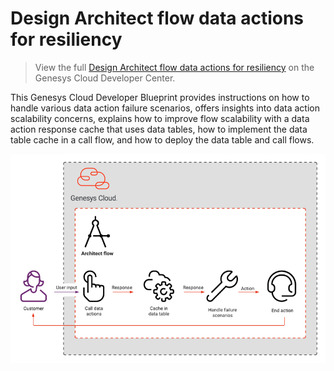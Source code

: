 
# Design Architect flow data actions for resiliency

> View the full [Design Architect flow data actions for resiliency](https://developer.genesys.cloud/blueprints/design-architect-flow-data-actions-for-resiliency) on the Genesys Cloud Developer Center.

This Genesys Cloud Developer Blueprint provides instructions on how to handle various data action failure scenarios, offers insights into data action scalability concerns, explains how to improve flow scalability with a data action response cache that uses data tables, how to implement the data table cache in a call flow, and how to deploy the data table and call flows.

 ![Resilient Architect flow](blueprint/images/resilient-architect-workflow.png "Resilient Architect flow")
